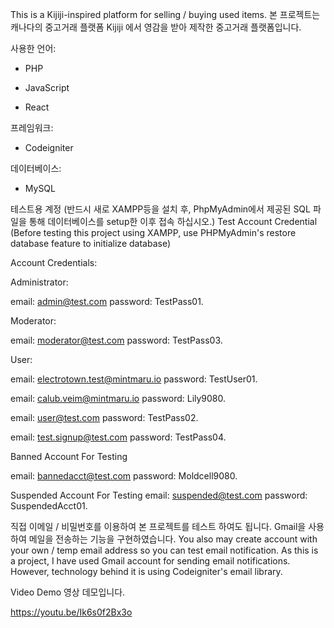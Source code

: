 This is a Kijiji-inspired platform for selling / buying used items.
본 프로젝트는 캐나다의 중고거래 플랫폼 Kijiji 에서 영감을 받아 제작한 중고거래 플랫폼입니다.

사용한 언어:

- PHP
  
- JavaScript
  
- React

  
프레임워크:
- Codeigniter

  
데이터베이스:
- MySQL

테스트용 계정 (반드시 새로 XAMPP등을 설치 후, PhpMyAdmin에서 제공된 SQL 파일을 통해 데이터베이스를 setup한 이후 접속 하십시오.)
Test Account Credential (Before testing this project using XAMPP, use PHPMyAdmin's restore database feature to initialize database)

Account Credentials:

Administrator:

email: admin@test.com
password: TestPass01.

Moderator:

email: moderator@test.com
password: TestPass03.

User:

email: electrotown.test@mintmaru.io
password: TestUser01.

email: calub.veim@mintmaru.io
password: Lily9080.

email: user@test.com
password: TestPass02.

email: test.signup@test.com
password: TestPass04.


Banned Account For Testing

email: bannedacct@test.com
password: Moldcell9080.

Suspended Account For Testing
email: suspended@test.com
password: SuspendedAcct01.

직접 이메일 / 비밀번호를 이용하여 본 프로젝트를 테스트 하여도 됩니다. Gmail을 사용하여 메일을 전송하는 기능을 구현하였습니다.
You also may create account with your own / temp email address so you can test email notification. 
As this is a project, I have used Gmail account for sending email notifications. However, technology behind it
is using Codeigniter's email library.

Video Demo
영상 데모입니다.

https://youtu.be/Ik6s0f2Bx3o

